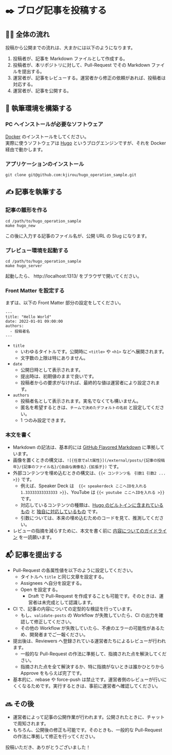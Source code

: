 # :black_nib: ブログ記事を投稿する
## :tipping_hand_woman: 全体の流れ

投稿から公開までの流れは、大まかには以下のようになります。

1. 投稿者が、記事を Markdown ファイルとして作成する。
2. 投稿者が、本リポジトリに対して、Pull-Request でその Markdown ファイルを提出する。
3. 運営者が、記事をレビューする。運営者から修正の依頼があれば、投稿者は対応する。
4. 運営者が、記事を公開する。

## :rocket: 執筆環境を構築する
### PC へインストールが必要なソフトウェア

[Docker](https://www.docker.com/) のインストールをしてください。  
実際に使うソフトウェアは [Hugo](https://gohugo.io/) というブログエンジンですが、それを Docker 経由で動かします。

### アプリケーションのインストール

```
git clone git@github.com:kjirou/hugo_operation_sample.git
```

## :writing_hand: 記事を執筆する
### 記事の雛形を作る

```
cd /path/to/hugo_operation_sample
make hugo_new
```

この後に入力する記事のファイル名が、公開 URL の Slug になります。

### プレビュー環境を起動する

```
cd /path/to/hugo_operation_sample
make hugo_server
```

起動したら、 http://localhost:1313/ をブラウザで開いてください。

### Front Matter を設定する

まずは、以下の Front Matter 部分の設定をしてください。

```
---
title: "Hello World"
date: 2022-01-01 09:00:00
authors:
  - 投稿者名
---
```

- `title`
  - いわゆるタイトルです。公開時に `<title>` や `<h1>` などへ展開されます。
  - 文字数の上限は特にありません。
- `date`
  - 公開日時として表示されます。
  - 提出時は、初期値のままで良いです。
  - 投稿者からの要求がなければ、最終的な値は運営者により設定されます。
- `authors`
  - 投稿者名として表示されます。実名でなくても構いません。
  - 匿名を希望するときは、`チームで決めたデフォルトの名前` と設定してください。
  - 1 つのみ設定できます。

### 本文を書く

- Markdown の記法は、基本的には [GitHub Flavored Markdown](https://github.github.com/gfm/) に準拠しています。
- 画像を置くときの構文は、`![{任意でalt属性}](/external/posts/{記事の投稿年}/{記事のファイル名}/{自由な画像名}.{拡張子})` です。
- 外部コンテンツを埋め込むときの構文は、`{{< コンテンツ名　引数1 引数2 ... >}}` です。
  - 例えば、Speaker Deck は　`{{< speakerdeck ここへIDを入れる 1.33333333333333 >}}`、YouTube は `{{< youtube ここへIDを入れる >}}` です。
  - 対応しているコンテンツの種類は、[Hugo のビルトインに含まれているもの](https://gohugo.io/content-management/shortcodes/) と [独自に対応しているもの](/themes/default/layouts/shortcodes) です。
  - 引数については、本来の埋め込むためのコードを見て、推測してください。
- レビューの指摘を減らすために、本文を書く前に [内容についてのガイドライン](/documents/content-guidelines.md) を一読願います。

## :mailbox_with_mail: 記事を提出する

- Pull-Request の各属性値を以下のように設定してください。
  - タイトルへ `title` と同じ文章を設定する。
  - Assignees へ自分を設定する。
  - Open を設定する。
    - Draft で Pull-Request を作成することも可能です。そのときは、運営者は未完成として認識します。
- CI で、記事の内容についての定型的な検証を行っています。
  - もし、`validate-posts` の Workflow が失敗していたら、CI の出力を確認して修正してください。
  - その他の Workflow が失敗していたら、不慮のエラーの可能性があるため、開発者までご一報ください。
- 提出後は、Reviewers へ登録されている運営者たちによるレビューが行われます。
  - 一般的な Pull-Request の作法に準拠して、指摘された点を解決してください。
  - 指摘された点を全て解決するか、特に指摘がないときは誰かひとりから Approve をもらえば完了です。
- 基本的に、rebase や force-push は禁止です。運営者側のレビューが行いにくくなるためです。実行するときは、事前に運営者へ確認してください。

## :soon: その後

- 運営者によって記事の公開作業が行われます。公開されたときに、チャットで周知されます。
- もちろん、公開後の修正も可能です。そのときも、一般的な Pull-Request の作法に準拠して修正を行ってください。

投稿いただき、ありがとうございました！
